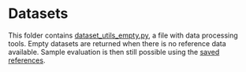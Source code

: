 # Datasets
This folder contains [dataset_utils_empty.py](./dataset_utils_empty.py), a file with data processing tools. Empty datasets are returned when there is no reference data available. Sample evaluation is then still possible using the [saved references](../saved_references/).